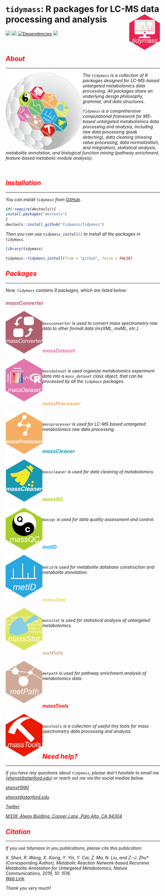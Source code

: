 <!-- README.md is generated from README.Rmd. Please edit that file -->

# `tidymass`: R packages for LC-MS data processing and analysis <img src="man/figures/logo.png" align="right" alt="" width="100" />

[![](https://www.r-pkg.org/badges/version/tidymass?color=green)](https://cran.r-project.org/package=tidymass)
[![](https://img.shields.io/github/languages/code-size/tidymass/tidymass.svg)](https://github.com/tidymass/tidymass)
[![Dependencies](https://tinyverse.netlify.com/badge/tidymass)](https://cran.r-project.org/package=tidymass)
[![](https://img.shields.io/badge/lifecycle-experimental-orange.svg)](https://www.tidyverse.org/lifecycle/#experimental)

<br>

<h2 style="color:red;"><i class="fas fa-info-circle"> About</h2>

---

<img src="man/figures/20211224_6.png" align="left" alt="" width = "50%"/>

The `tidymass` is a collection of R packages designed for LC-MS-based untargeted metabolomics data processing. All packages share an underlying design philosophy, grammar, and data structures.

`Tidymass` is a comprehensive computational framework for MS-based untargeted metabolomics data processing and analysis, including raw data processing (peak detecting), data cleaning (missing value processing, data normalization, and integration), statistical analysis, metabolite annotation, and biological function mining (pathway enrichment, feature-based metabolic module analysis).

<br>

<h2 style="color:red;"><i class="fas fa-cloud-download-alt"> Installation</h2>

---

You can install `tidymass` from
[GitHub](https://github.com/tidymass/tidymass).

``` r
if(!require(devtools)){
install.packages("devtools")
}
devtools::install_github("tidymass/tidymass")
```

Then you can use `tidymass_install()` to install all the packages in
`tidymass`.

``` r
library(tidymass)
```

``` r
tidymass::tidymass_install(from = "github", force = FALSE)
```

<h2 style="color:red;"><i class="fas fa-code-branch"> Packages</h2>

---

Now, `tidymass` contains 9 packages, which are listed below:

<h3 style="color:#b45c6c;"><i class="fas fa-code"> massConverter</h3> <a href="https://tidymass.github.io/massconverter/" target="_blank"><img src="man/figures/massconverter_logo.png" align="left" alt="" width="120" /></a>

<br>

`massconverter` is used to convert mass spectrometry raw data to other format data (mzXML, mxML, etc.).

<br>

<h3 style="color:#e474ac;"><i class="fas fa-code"> massDataset</h3> <a href="https://tidymass.github.io/massdataset/" target="_blank"><img src="man/figures/massdataset_logo.png" align="left" alt="" width="120" /></a>

<br>

`massdataset` is used organize metabolomics experiment data into a `mass_dataset` class object, that can be processed by all the `tidymass` packages.

<br>

<h3 style="color:#f4ac64;"><i class="fas fa-code"> massProcesser</h3> <a href="https://tidymass.github.io/massprocesser/" target="_blank"><img src="man/figures/massprocesser_logo.png" align="left" alt="" width="120" /></a>

<br>

`massprocesser` is used for LC-MS based untargeted metabolomics raw data processing.

<br>

<h3 style="color:#2098b8;"><i class="fas fa-code"> massCleaner</h3> <a href="https://tidymass.github.io/masscleaner/" target="_blank"><img src="man/figures/masscleaner_logo.png" align="left" alt="" width="120" /></a>

<br>

`masscleaner` is used for data cleaning of metabolomics.

<br>
<br>

<h3 style="color:#abcc2c;"><i class="fas fa-code"> massQC</h3> <a href="https://tidymass.github.io/massqc/" target="_blank"><img src="man/figures/massqc_logo.png" align="left" alt="" width="120" /></a>

<br>

`massqc` is used for data quality assessment and control.

<br>
<br>

<h3 style="color:#2ca4e4;"><i class="fas fa-code"> metID</h3> <a href="https://tidymass.github.io/metid/" target="_blank"><img src="man/figures/metid_logo2.png" align="left" alt="" width="120" /></a>

<br>

`metid` is used for metabolite database construction and metabolite annotation.

<br>
<br>

<h3 style="color:#dce45c;"><i class="fas fa-code"> massStat</h3> <a href="https://tidymass.github.io/massstat/" target="_blank"><img src="man/figures/massstat_logo.png" align="left" alt="" width="120" /></a>

<br>

`massstat` is used for statistical analysis of untargeted metabolomics.

<br>
<br>

<h3 style="color:#ccac9c;"><i class="fas fa-code"> metPath</h3> <a href="https://tidymass.github.io/metpath/" target="_blank"><img src="man/figures/metpath_logo.png" align="left" alt="" width="120" /></a>


<br>

`metpath` is used for pathway enrichment analysis of metabolomics data.

<br>
<br>

<h3 style="color:#ec1c04;"><i class="fas fa-code"> massTools</h3> <a href="https://tidymass.github.io/masstools/" target="_blank"><img src="man/figures/masstools_logo.png" align="left" alt="" width="120" /></a>

<br>

`masstools` is a collection of useful tiny tools for mass spectrometry data processing and analysis.

<br>

<h2 style="color:red;"><i class="fas fa-question-circle"> Need help?</h2>

---

If you have any questions about `tidymass`, please don’t hesitate to
email me (<shenxt@stanford.edu>) or reach out me via the social medias below.

<i class="fa fa-weixin"></i>  [shenxt1990](https://www.shenxt.info/files/wechat_QR.jpg)

<i class="fa fa-envelope"></i>  <shenxt@stanford.edu>

<i class="fa fa-twitter"></i>  [Twitter](https://twitter.com/xiaotaoshen1990)

<i class="fa fa-map-marker-alt"></i>  [M339, Alway Buidling, Cooper Lane,
Palo Alto, CA
94304](https://www.google.com/maps/place/Alway+Building/@37.4322345,-122.1770883,17z/data=!3m1!4b1!4m5!3m4!1s0x808fa4d335c3be37:0x9057931f3b312c29!8m2!3d37.4322345!4d-122.1748996)

<h2 style="color:red;"><i class="fas fa-location-arrow"> Citation</h2>

---

If you use tidymass in you publications, please cite this publication:

X. Shen, R. Wang, X. Xiong, Y. Yin, Y. Cai, Z. Ma, N. Liu, and Z.-J.
Zhu\* (Corresponding Author), Metabolic Reaction Network-based Recursive
Metabolite Annotation for Untargeted Metabolomics, Nature
Communications, 2019, 10: 1516.  
[Web Link](https://www.nature.com/articles/s41467-019-09550-x).

Thank you very much!
